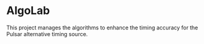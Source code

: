 # AlgoLab
This project manages the algorithms to enhance the timing accuracy for the Pulsar alternative timing source.
